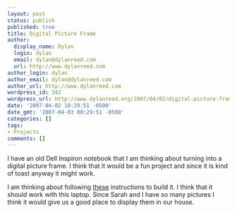 ```yaml
---
layout: post
status: publish
published: true
title: Digital Picture Frame
author:
  display_name: Dylan
  login: dylan
  email: dylan@dylanreed.com
  url: http://www.dylanreed.com
author_login: dylan
author_email: dylan@dylanreed.com
author_url: http://www.dylanreed.com
wordpress_id: 342
wordpress_url: http://www.dylanreed.org/2007/04/02/digital-picture-frame/
date: '2007-04-02 18:29:51 -0500'
date_gmt: '2007-04-03 00:29:51 -0500'
categories: []
tags:
- Projects
comments: []
---
```

<p>I have an old Dell Inspiron notebook that I am thinking about turning into a digital picture frame. I think that it would be a fun project and since it is kind of toast anyway it might work.</p>
<p>I am thinking about following <a href="http://www.thewares.net/item/33">these</a> instructions to build it. I think that it should work with this laptop. Since Sarah and I have so many pictures I think it would give us a good place to display them in our house.</p>
